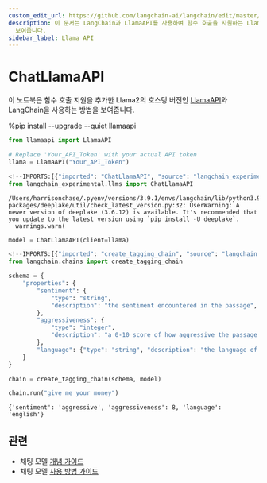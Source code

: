 ```yaml
---
custom_edit_url: https://github.com/langchain-ai/langchain/edit/master/docs/docs/integrations/chat/llama_api.ipynb
description: 이 문서는 LangChain과 LlamaAPI를 사용하여 함수 호출을 지원하는 Llama2의 호스팅 버전을 활용하는 방법을
  보여줍니다.
sidebar_label: Llama API
---
```


# ChatLlamaAPI

이 노트북은 함수 호출 지원을 추가한 Llama2의 호스팅 버전인 [LlamaAPI](https://llama-api.com/)와 LangChain을 사용하는 방법을 보여줍니다.

%pip install --upgrade --quiet  llamaapi

```python
from llamaapi import LlamaAPI

# Replace 'Your_API_Token' with your actual API token
llama = LlamaAPI("Your_API_Token")
```


```python
<!--IMPORTS:[{"imported": "ChatLlamaAPI", "source": "langchain_experimental.llms", "docs": "https://api.python.langchain.com/en/latest/llms/langchain_experimental.llms.llamaapi.ChatLlamaAPI.html", "title": "ChatLlamaAPI"}]-->
from langchain_experimental.llms import ChatLlamaAPI
```

```output
/Users/harrisonchase/.pyenv/versions/3.9.1/envs/langchain/lib/python3.9/site-packages/deeplake/util/check_latest_version.py:32: UserWarning: A newer version of deeplake (3.6.12) is available. It's recommended that you update to the latest version using `pip install -U deeplake`.
  warnings.warn(
```


```python
model = ChatLlamaAPI(client=llama)
```


```python
<!--IMPORTS:[{"imported": "create_tagging_chain", "source": "langchain.chains", "docs": "https://api.python.langchain.com/en/latest/chains/langchain.chains.openai_functions.tagging.create_tagging_chain.html", "title": "ChatLlamaAPI"}]-->
from langchain.chains import create_tagging_chain

schema = {
    "properties": {
        "sentiment": {
            "type": "string",
            "description": "the sentiment encountered in the passage",
        },
        "aggressiveness": {
            "type": "integer",
            "description": "a 0-10 score of how aggressive the passage is",
        },
        "language": {"type": "string", "description": "the language of the passage"},
    }
}

chain = create_tagging_chain(schema, model)
```


```python
chain.run("give me your money")
```


```output
{'sentiment': 'aggressive', 'aggressiveness': 8, 'language': 'english'}
```


## 관련

- 채팅 모델 [개념 가이드](/docs/concepts/#chat-models)
- 채팅 모델 [사용 방법 가이드](/docs/how_to/#chat-models)